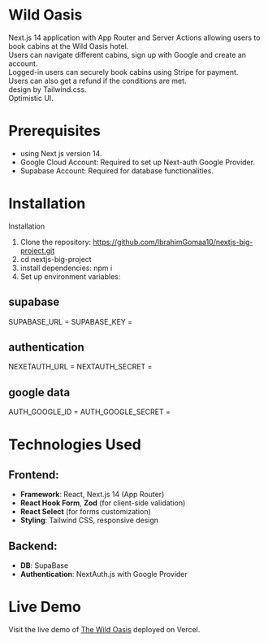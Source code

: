 # Wild Oasis

Next.js 14 application with App Router and Server Actions allowing users to book cabins at the Wild Oasis hotel.  
Users can navigate different cabins, sign up with Google and create an account.  
Logged-in users can securely book cabins using Stripe for payment.  
Users can also get a refund if the conditions are met.  
design by Tailwind.css.  
Optimistic UI.

# Prerequisites
- using Next js version 14.
- Google Cloud Account: Required to set up Next-auth Google Provider.
- Supabase Account: Required for database functionalities.

# Installation
Installation
1. Clone the repository: https://github.com/IbrahimGomaa10/nextjs-big-project.git
2. cd nextjs-big-project
3. install dependencies: npm i
4. Set up environment variables:
## supabase
SUPABASE_URL = 
SUPABASE_KEY = 
## authentication
NEXETAUTH_URL = 
NEXTAUTH_SECRET = 
## google data
AUTH_GOOGLE_ID = 
AUTH_GOOGLE_SECRET = 

# Technologies Used

## Frontend:
- **Framework**: React, Next.js 14 (App Router)
- **React Hook Form**, **Zod** (for client-side validation)
- **React Select** (for forms customization)
- **Styling**: Tailwind CSS, responsive design

## Backend:
- **DB**: SupaBase
- **Authentication**: NextAuth.js with Google Provider

# Live Demo
Visit the live demo of [The Wild Oasis](https://nextjs-big-project-chi.vercel.app/) deployed on Vercel.
